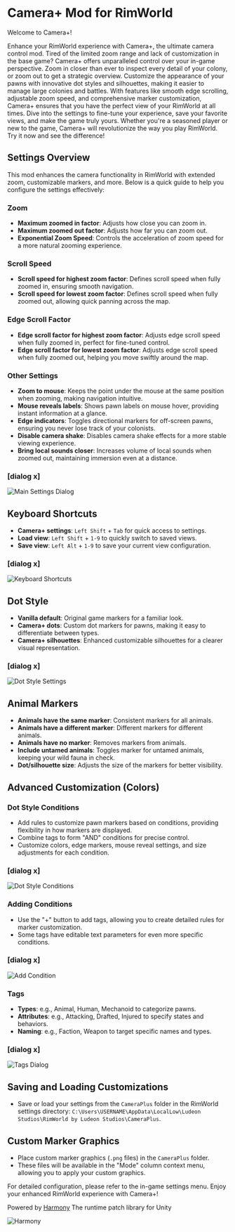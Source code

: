 # Camera+ Mod for RimWorld

Welcome to Camera+!

Enhance your RimWorld experience with Camera+, the ultimate camera control mod. Tired of the limited zoom range and lack of customization in the base game? Camera+ offers unparalleled control over your in-game perspective. Zoom in closer than ever to inspect every detail of your colony, or zoom out to get a strategic overview. Customize the appearance of your pawns with innovative dot styles and silhouettes, making it easier to manage large colonies and battles. With features like smooth edge scrolling, adjustable zoom speed, and comprehensive marker customization, Camera+ ensures that you have the perfect view of your RimWorld at all times. Dive into the settings to fine-tune your experience, save your favorite views, and make the game truly yours. Whether you're a seasoned player or new to the game, Camera+ will revolutionize the way you play RimWorld. Try it now and see the difference!

## Settings Overview

This mod enhances the camera functionality in RimWorld with extended zoom, customizable markers, and more. Below is a quick guide to help you configure the settings effectively:

### Zoom
- **Maximum zoomed in factor**: Adjusts how close you can zoom in.
- **Maximum zoomed out factor**: Adjusts how far you can zoom out.
- **Exponential Zoom Speed**: Controls the acceleration of zoom speed for a more natural zooming experience.

### Scroll Speed
- **Scroll speed for highest zoom factor**: Defines scroll speed when fully zoomed in, ensuring smooth navigation.
- **Scroll speed for lowest zoom factor**: Defines scroll speed when fully zoomed out, allowing quick panning across the map.

### Edge Scroll Factor
- **Edge scroll factor for highest zoom factor**: Adjusts edge scroll speed when fully zoomed in, perfect for fine-tuned control.
- **Edge scroll factor for lowest zoom factor**: Adjusts edge scroll speed when fully zoomed out, helping you move swiftly around the map.

### Other Settings
- **Zoom to mouse**: Keeps the point under the mouse at the same position when zooming, making navigation intuitive.
- **Mouse reveals labels**: Shows pawn labels on mouse hover, providing instant information at a glance.
- **Edge indicators**: Toggles directional markers for off-screen pawns, ensuring you never lose track of your colonists.
- **Disable camera shake**: Disables camera shake effects for a more stable viewing experience.
- **Bring local sounds closer**: Increases volume of local sounds when zoomed out, maintaining immersion even at a distance.

### [dialog x]
![Main Settings Dialog](path-to-image-file)

## Keyboard Shortcuts
- **Camera+ settings**: `Left Shift` + `Tab` for quick access to settings.
- **Load view**: `Left Shift` + `1-9` to quickly switch to saved views.
- **Save view**: `Left Alt` + `1-9` to save your current view configuration.

### [dialog x]
![Keyboard Shortcuts](path-to-image-file)

## Dot Style
- **Vanilla default**: Original game markers for a familiar look.
- **Camera+ dots**: Custom dot markers for pawns, making it easy to differentiate between types.
- **Camera+ silhouettes**: Enhanced customizable silhouettes for a clearer visual representation.

### [dialog x]
![Dot Style Settings](path-to-image-file)

## Animal Markers
- **Animals have the same marker**: Consistent markers for all animals.
- **Animals have a different marker**: Different markers for different animals.
- **Animals have no marker**: Removes markers from animals.
- **Include untamed animals**: Toggles marker for untamed animals, keeping your wild fauna in check.
- **Dot/silhouette size**: Adjusts the size of the markers for better visibility.

## Advanced Customization (Colors)
### Dot Style Conditions
- Add rules to customize pawn markers based on conditions, providing flexibility in how markers are displayed.
- Combine tags to form "AND" conditions for precise control.
- Customize colors, edge markers, mouse reveal settings, and size adjustments for each condition.

### [dialog x]
![Dot Style Conditions](path-to-image-file)

### Adding Conditions
- Use the "+" button to add tags, allowing you to create detailed rules for marker customization.
- Some tags have editable text parameters for even more specific conditions.

### [dialog x]
![Add Condition](path-to-image-file)

### Tags
- **Types**: e.g., Animal, Human, Mechanoid to categorize pawns.
- **Attributes**: e.g., Attacking, Drafted, Injured to specify states and behaviors.
- **Naming**: e.g., Faction, Weapon to target specific names and types.

### [dialog x]
![Tags Dialog](path-to-image-file)

## Saving and Loading Customizations
- Save or load your settings from the `CameraPlus` folder in the RimWorld settings directory: `C:\Users\USERNAME\AppData\LocalLow\Ludeon Studios\RimWorld by Ludeon Studios\CameraPlus`.

## Custom Marker Graphics
- Place custom marker graphics (`.png` files) in the `CameraPlus` folder.
- These files will be available in the "Mode" column context menu, allowing you to apply your custom graphics.

For detailed configuration, please refer to the in-game settings menu. Enjoy your enhanced RimWorld experience with Camera+!

Powered by [Harmony](https://github.com/pardeike/Harmony)
The runtime patch library for Unity

![Harmony](https://s24.postimg.org/58bl1rz39/logo.png)
